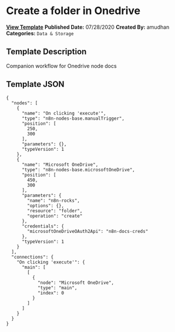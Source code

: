 # Create a folder in Onedrive

**[View Template](https://n8n.io/workflows/565-/)**  **Published Date:** 07/28/2020  **Created By:** amudhan  **Categories:** `Data & Storage`  

## Template Description

Companion workflow for Onedrive node docs



## Template JSON

```
{
  "nodes": [
    {
      "name": "On clicking 'execute'",
      "type": "n8n-nodes-base.manualTrigger",
      "position": [
        250,
        300
      ],
      "parameters": {},
      "typeVersion": 1
    },
    {
      "name": "Microsoft OneDrive",
      "type": "n8n-nodes-base.microsoftOneDrive",
      "position": [
        450,
        300
      ],
      "parameters": {
        "name": "n8n-rocks",
        "options": {},
        "resource": "folder",
        "operation": "create"
      },
      "credentials": {
        "microsoftOneDriveOAuth2Api": "n8n-docs-creds"
      },
      "typeVersion": 1
    }
  ],
  "connections": {
    "On clicking 'execute'": {
      "main": [
        [
          {
            "node": "Microsoft OneDrive",
            "type": "main",
            "index": 0
          }
        ]
      ]
    }
  }
}
```
